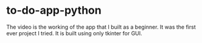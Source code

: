 # to-do-app-python

The video is the working of the app that I built as a beginner. It was the first ever project I tried. It is built using only tkinter for GUI. 
